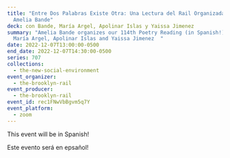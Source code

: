 ```yaml
---
title: "Entre Dos Palabras Existe Otra: Una Lectura del Rail Organizada por
  Amelia Bande"
deck: con Bande, María Argel, Apolinar Islas y Yaissa Jimenez
summary: "Amelia Bande organizes our 114th Poetry Reading (in Spanish!) with
  María Argel, Apolinar Islas and Yaissa Jimenez  "
date: 2022-12-07T13:00:00-0500
end_date: 2022-12-07T14:30:00-0500
series: 707
collections:
  - the-new-social-environment
event_organizer:
  - the-brooklyn-rail
event_producer:
  - the-brooklyn-rail
event_id: rec1FNwVbBgvm5q7Y
event_platform:
  - zoom
---
```

This event will be in Spanish! 



Este evento será en epsañol!
